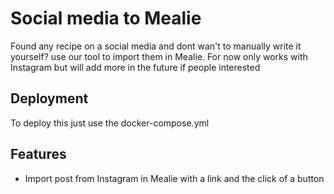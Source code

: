
# Social media to Mealie

Found any recipe on a social media and dont wan't to manually write it yourself? use our tool to import them in Mealie.
For now only works with Instagram but will add more in the future if people interested


## Deployment

To deploy this just use the docker-compose.yml

## Features

- Import post from Instagram in Mealie with a link and the click of a button

